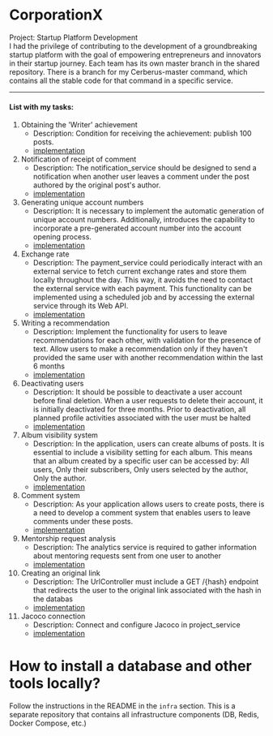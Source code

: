 # CorporationX
Project: Startup Platform Development <br>
I had the privilege of contributing to the development of a groundbreaking startup platform with the goal of empowering entrepreneurs and innovators in their startup journey.
Each team has its own master branch in the shared repository. There is a branch for my Cerberus-master command, which contains all the stable code for that command in a specific service.

---
#### List with my tasks:
1. Obtaining the 'Writer' achievement
    - Description: Condition for receiving the achievement: publish 100 posts.
    - [implementation](https://github.com/CorporationX/achievement_service/blob/cerberus-master/src/main/java/faang/school/achievement/service/AchievementService.java)
2. Notification of receipt of comment
    - Description: The notification_service should be designed to send a notification when another user leaves a comment under the post authored by the original post's author.
    - [implementation](https://github.com/CorporationX/notification_service/blob/cerberus-master/src/main/java/faang/school/notificationservice/listener/event/CommentEventListener.java)
3. Generating unique account numbers
    - Description: It is necessary to implement the automatic generation of unique account numbers. Additionally, introduces the capability to incorporate a pre-generated account number into the account opening process.
    - [implementation](https://github.com/CorporationX/account_service/blob/cerberus-master/src/test/java/faang/school/accountservice/service/FreeAccountNumbersServiceTest.java)
4. Exchange rate
    - Description: The payment_service could periodically interact with an external service to fetch current exchange rates and store them locally throughout the day. This way, it avoids the need to contact the external service with each payment. This functionality can be implemented using a scheduled job and by accessing the external service through its Web API.
    - [implementation](https://github.com/CorporationX/payment_service/commit/4928e0a5504f0c6d78caa1f076f6b18c5122d483#diff-3057833b57b40119fa7656e6a7bbc8bae8e595049ed39257eb027db3504402a1)
5. Writing a recommendation
     - Description: Implement the functionality for users to leave recommendations for each other, with validation for the presence of text. Allow users to make a recommendation only if they haven't provided the same user with another recommendation within the last 6 months
     - [implementation](https://github.com/CorporationX/user_service/blob/cerberus-master/src/main/java/school/faang/user_service/service/RecommendationService.java)
6. Deactivating users
     - Description: It should be possible to deactivate a user account before final deletion. When a user requests to delete their account, it is initially deactivated for three months. Prior to deactivation, all planned profile activities associated with the user must be halted
     - [implementation](https://github.com/CorporationX/user_service/pull/631/files)
7. Album visibility system
     - Description: In the application, users can create albums of posts. It is essential to include a visibility setting for each album. This means that an album created by a specific user can be accessed by: All users, Only their subscribers, Only users selected by the author, Only the author. 
     - [implementation](https://github.com/CorporationX/post_service/pull/274/files)
8. Comment system
     - Description: As your application allows users to create posts, there is a need to develop a comment system that enables users to leave comments under these posts.
     - [implementation](https://github.com/CorporationX/post_service/pull/59/files)
9. Mentorship request analysis
     - Description: The analytics service is required to gather information about mentoring requests sent from one user to another
     - [implementation](https://github.com/CorporationX/analytics_service/pull/20/files)
10. Creating an original link
     - Description: The UrlController must include a GET /{hash} endpoint that redirects the user to the original link associated with the hash in the databas
     - [implementation](https://github.com/CorporationX/url_shortener_service/pull/52/files)
11. Jacoco connection
     - Description: Connect and configure Jacoco in project_service
     - [implementation](https://github.com/CorporationX/project_service/pull/176/files)

# How to install a database and other tools locally?
Follow the instructions in the README in the `infra` section. This is a separate repository that contains all infrastructure components (DB, Redis, Docker Compose, etc.)
